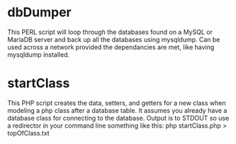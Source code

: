 # dbDumper
This PERL script will loop through the databases found on a MySQL or MariaDB server and back up all the databases using mysqldump.  Can be used across a network provided the dependancies are met, like having mysqldump installed. 

# startClass
This PHP script creates the data, setters, and getters for a new class when modeling a php class after a database table.  It assumes you already have a database class for connecting to the database.  Output is to STDOUT so use a redirector in your command line something like this:
php startClass.php > topOfClass.txt
